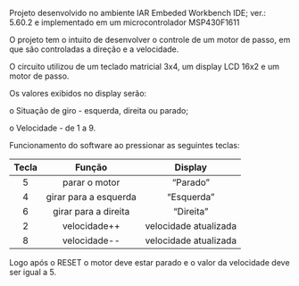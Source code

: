 Projeto desenvolvido no ambiente IAR Embeded Workbench IDE; ver.: 5.60.2 e implementado em um microcontrolador MSP430F1611

O projeto tem o intuito de desenvolver o controle de um motor de passo, em que são controladas a direção e a velocidade.

O circuito utilizou de um teclado matricial 3x4, um display LCD 16x2 e um motor de passo.

Os valores exibidos no display serão:

o Situação de giro - esquerda, direita ou parado;

o Velocidade - de 1 a 9.

Funcionamento do software ao pressionar as seguintes teclas:

| Tecla | Função | Display |
|     :---:      |     :---:      |     :---:      |
| 5 | parar o motor | “Parado” |
| 4 | girar para a esquerda | “Esquerda” |
| 6 | girar para a direita | “Direita” |
| 2 | velocidade++ | velocidade atualizada |
| 8 | velocidade-- | velocidade atualizada |

Logo após o RESET o motor deve estar parado e o valor da velocidade deve ser
igual a 5.
